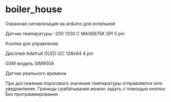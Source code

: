 # boiler_house
Охранная сигнализация на arduino для котельной

Датчик температуры -200 1200 С MAX6675K SPI 5 pin

Кнопки для управления.

Дисплей Adafruit OLED I2C 128х64  4 pin

GSM модуль SIM900A 

Датчик реального времени


При достижении порогового значения температуры отправляется sms уведомление.
Границы срабатывания можно задать с помощью кнопок. Без программирования.
